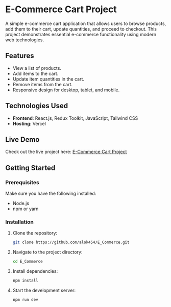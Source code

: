 # E-Commerce Cart Project

A simple e-commerce cart application that allows users to browse products, add them to their cart, update quantities, and proceed to checkout. This project demonstrates essential e-commerce functionality using modern web technologies.

## Features

- View a list of products.
- Add items to the cart.
- Update item quantities in the cart.
- Remove items from the cart.
- Responsive design for desktop, tablet, and mobile.

## Technologies Used

- **Frontend**: React.js, Redux Toolkit, JavaScript, Tailwind CSS
- **Hosting**: Vercel

## Live Demo

Check out the live project here: [E-Commerce Cart Project](https://e-commerce-cart-project1.vercel.app/)

## Getting Started

### Prerequisites

Make sure you have the following installed:
- Node.js
- npm or yarn

### Installation

1. Clone the repository:
   ```bash
   git clone https://github.com/alok454/E_Commerce.git
   ```

2. Navigate to the project directory:
   ```bash
   cd E_Commerce
   ```

3. Install dependencies:
   ```bash
   npm install
   ```

4. Start the development server:
   ```bash
   npm run dev
   ```